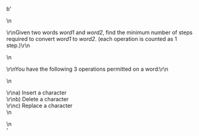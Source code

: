 b'<div class="question-description">\n<p><p>\r\nGiven two words <i>word1</i> and <i>word2</i>, find the minimum number of steps required to convert <i>word1</i> to <i>word2</i>. (each operation is counted as 1 step.)\r\n</p>\n<p>\r\nYou have the following 3 operations permitted on a word:\r\n</p>\n<p>\r\na) Insert a character<br/>\r\nb) Delete a character<br/>\r\nc) Replace a character<br/>\n</p></p>\n</div>'
